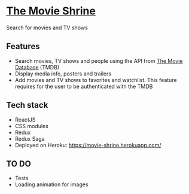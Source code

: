 # [The Movie Shrine](https://movie-shrine.herokuapp.com/)

Search for movies and TV shows

## Features

- Search movies, TV shows and people using the API from [The Movie Database](https://www.themoviedb.org/) (TMDB)
- Display media info, posters and trailers
- Add movies and TV shows to favorites and watchlist. This feature requires for the user to be authenticated with the TMDB

## Tech stack

- ReactJS
- CSS modules
- Redux
- Redux Saga
- Deployed on Heroku: https://movie-shrine.herokuapp.com/

## TO DO

 - Tests
 - Loading animation for images
